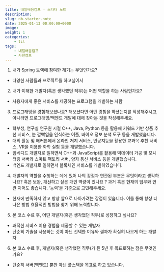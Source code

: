 ```yaml
---
title: 내일배움캠프 - 스타터 노트
description:
slug: nb-starter-note
date: 2025-01-13 00:00:00+0000
image:
weight: 1
categories:
    - til
tags:
    - 내일배움캠프
    - 사전캠프
---
```


1. 내가 Spring 트랙에 참여한 계기는 무엇인가요?
- 다양한 사람들과 프로젝트를 하고싶어서

2. 내가 이해한 개발자(혹은 생각했던 직무)는 어떤 역할을 하는 사람인가요?
- 사용자에게 좋은 서비스를 제공하는 프로그램을 개발하는 사람

3. 프로그래밍을 경험해보셨나요? 해보셨다면 어떤 경험을 하셨는지를 작성해주시고, 아니라면 프로그래밍/백엔드 개발에 대해 찾아본 것을 작성해주세요.
- 학부생, 연구실 연구원 시절 C++, Java, Python 등을 활용해 키워드 기반 상품 추천 서비스, 눈 깜빡임을 인식하는 어플, 바이오 정보 분석 도구 등을 개발했습니다.
- 대외 활동 및 해커톤에서 온라인 저지 서비스, 인공지능을 활용한 교과목 추천 서비스, VR을 이용한 화학 실험 등을 개발했습니다.
- 임베디드 개발자로 일하면서 C++과 JavaScript를 활용해 빅데이터 가공 및 모니터링 서버와 스마트 팩토리 서버, 양자 통신 서비스 등을 개발했습니다.
- 백엔드 개발자로 일하면서 블록체인 서비스를 개발하였습니다. 

4. 개발자의 역할을 수행하는 데에 있어 나의 강점과 연관된 부분은 무엇이라고 생각하나요? 혹은 보완, 개선하고 싶은 개인 역량이 있나요 ? 과거 혹은 현재의 업무와 연관 지어도 좋습니다. ‘능력’을 기준으로 고민해주세요.
- 현재에 만족하지 않고 항상 앞으로 나아가려는 강점이 있습니다. 이를 통해 항상 더 나은 방법 효율적인 방법을 찾기 위해 노력합니다.

5. 본 코스 수료 후, 어떤 개발자(혹은 생각했던 직무)로 성장하고 싶나요?
- 쾌적한 서비스 이용 경험을 제공할 수 있는 개발자
- 단순히 기술을 사용하는 것이 아닌 선택한 이유와 결과가 확실히 나오게 하는 개발자

6. 본 코스 수료 후, 개발자(혹은 생각했던 직무)가 된 5년 후 목표로하는 점은 무엇인가요? 
- 단순히 서버(백엔드) 뿐만 아닌 풀스택을 목표로 하고 있습니다.
